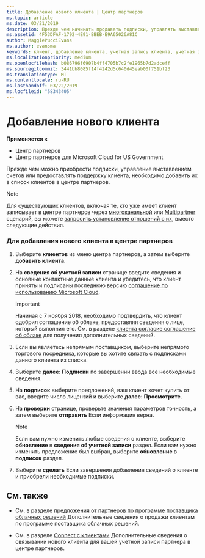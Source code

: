 ```yaml
---
title: Добавление нового клиента | Центр партнеров
ms.topic: article
ms.date: 03/21/2019
description: Прежде чем начинать продавать подписки, управлять выставлением счетов или предоставлять поддержку, необходимо зарегистрировать клиента в Центре партнеров.
ms.assetid: 4F53DFAF-1792-4E91-BBEB-E9A65026A81C
author: MaggiePucciEvans
ms.author: evansma
keywords: клиент, добавление клиента, учетная запись клиента, учетная запись клиента в Центре партнеров, клиенты, добавление клиентов, создание учетной записи клиента
ms.localizationpriority: medium
ms.openlocfilehash: b086796f6907b4ff4705b7c2fe1965b7d2adceff
ms.sourcegitcommit: 3441bb8085f14f4242d5c640d45eab00f751bf23
ms.translationtype: MT
ms.contentlocale: ru-RU
ms.lasthandoff: 03/22/2019
ms.locfileid: "58343405"
---
```

# <a name="add-a-new-customer"></a>Добавление нового клиента

**Применяется к**

-  Центр партнеров
-  Центр партнеров для Microsoft Cloud for US Government

Прежде чем можно приобрести подписки, управление выставлением счетов или предоставлять поддержку клиента, необходимо добавить их в список клиентов в центре партнеров.

>[!NOTE]
>Для существующих клиентов, включая те, кто уже имеет клиент записывает в центре партнеров через [многоканальной](multichannel.md) или [Multipartner](multipartner.md) сценарий, вы можете [запросить установление отношений с их](request-a-relationship-with-a-customer.md), вместо следующие действия.

### <a name="to-add-a-new-customer-in-partner-center"></a>Для добавления нового клиента в центре партнеров

1. Выберите **клиентов** из меню центра партнеров, а затем выберите **добавить клиента**.

2. На **сведения об учетной записи** странице введите сведения и основные контактные данные клиента и убедитесь, что клиент приняты и подписаны последнюю версию [соглашение по использованию Microsoft Cloud](agreements.md).

    >[!IMPORTANT]
      > Начиная с 7 ноября 2018, необходимо подтвердить, что клиент одобрил соглашение об облаке, предоставляя сведения о лице, который выполнил его. См. в разделе [клиента согласие соглашение об облаке](confirm-consent.md) для получения дополнительных сведений.

3. Если вы являетесь непрямым поставщиком, выберите непрямого торгового посредника, которые вы хотите связать с подписками данного клиента из списка.

4. Выберите **далее: Подписки** по завершении ввода все необходимые сведения.

5. На **подписок** выберите предложений, ваш клиент хочет купить от вас, введите число лицензий и выберите **далее: Просмотрите**.

6. На **проверки** странице, проверьте значения параметров точность, а затем выберите **отправить** Если информация верна.

    >[!NOTE]
    >Если вам нужно изменить любые сведения о клиенте, выберите **обновление** в **сведения об учетной записи** раздел. Если вам нужно изменить предложение был выбран, выберите **обновление** в **подписок** раздел.

7. Выберите **сделать** Если завершения добавления сведений о клиенте и приобрели необходимые подписки.

## <a name="see-also"></a>См. также

- См. в разделе [предложения от партнеров по программе поставщика облачных решений](csp-offers.md) Дополнительные сведения о продажи клиентам по программе поставщика облачных решений.

- См. в разделе [Connect с клиентами](customer-accounts.md) Дополнительные сведения о связывании нового клиента для вашей учетной записи партнера в центре партнеров.